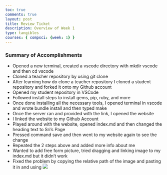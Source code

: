```yaml
---
toc: true
comments: true
layout: post
title: Review Ticket
description: Overview of Week 1
type: tangibles
courses: { compsci: {week: 1} }
---
```


### Summary of Accomplishments
- Opened a new terminal, created a vscode directory with mkdir vscode and then cd vscode
- Cloned a teacher repository by using git clone
- After learning how do clone a teacher repository I cloned a student repository and forked it onto my Github account
- Opened my student repository in VSCode
- Followed install steps to install gems, pip, ruby, and more
- Once done installing all the necessary tools, I opened terminal in vscode and wrote bundle install and then typed make
- Once the server ran and provided with the link, I opened the website
- I linked the website to my Github Account
- Played around with the website, opened index.md and then changed the heading text to Sri’s Page
- Pressed command save and then went to my website again to see the change
- Repeated the 2 steps above and added more info about me
- Wanted to add free form picture, tried dragging and linking image to my index.md but it didn’t work
- Fixed the problem by copying the relative path of the image and pasting it in and using ![](imageurl)